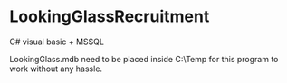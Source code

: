 # LookingGlassRecruitment
C# visual basic + MSSQL

LookingGlass.mdb need to be placed inside C:\Temp for this program to work without any hassle.
